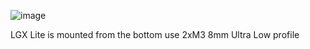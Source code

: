![image](https://user-images.githubusercontent.com/37383368/146994442-407a28e1-0e98-4a49-89f6-58d759f61a99.png)

LGX Lite is mounted from the bottom use 2xM3 8mm Ultra Low profile

